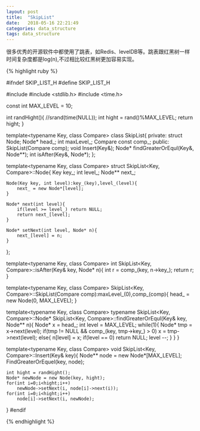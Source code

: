 ```yaml
---
layout: post
title:  "SkipList"
date:   2018-05-16 22:21:49
categories: data_structure
tags: data_structure
---
```


很多优秀的开源软件中都使用了跳表，如Redis、levelDB等。跳表跟红黑树一样时间复杂度都是log(n),不过相比较红黑树更加容易实现。

{% highlight ruby %}

#ifndef SKIP_LIST_H
#define SKIP_LIST_H

#include <iostream>
#include <stdlib.h>
#include <time.h>

const int MAX_LEVEL = 10;

int randHight(){
	//srand(time(NULL));
	int hight = rand()%MAX_LEVEL;
	return hight;
}

template<typename Key, class Compare>
class SkipList{
	private:
		struct Node;
		Node* head_;
		int maxLevel_;
		Compare const comp_;
	public:
		SkipList(Compare comp);
		void Insert(Key&);
		Node* findGreaterOrEqul(Key&, Node**);
		int isAfter(Key&, Node*);
};

template<typename Key, class Compare>
struct SkipList<Key, Compare>::Node{
	Key key_;
	int level_;
	Node** next_;

	Node(Key key, int level):key_(key),level_(level){
		next_ = new Node*[level];
	}

	Node* next(int level){
		if(level >= level_) return NULL;
		return next_[level];
	}

	Node* setNext(int level, Node* n){
		next_[level] = n;
	}
};

template<typename Key, class Compare>
int SkipList<Key, Compare>::isAfter(Key& key, Node* n){
	int r = comp_(key, n->key_);
	return r;
}

template<typename Key, class Compare>
SkipList<Key, Compare>::SkipList(Compare comp):maxLevel_(0),comp_(comp){
	head_ = new Node(0, MAX_LEVEL);
}

template<typename Key, class Compare>
typename SkipList<Key, Compare>::Node* SkipList<Key, Compare>::findGreaterOrEqul(Key& key, Node** n){
	Node* x = head_;
	int level = MAX_LEVEL;
	while(1){
		Node* tmp = x->next(level);
		if(tmp != NULL && comp_(key, tmp->key_) > 0)
			x = tmp->next(level);
		else{
			n[level] = x;
			if(level == 0) return NULL;
			level --;
		}
	}
}

template<typename Key, class Compare>
void SkipList<Key, Compare>::Insert(Key& key){
	Node** node = new Node*[MAX_LEVEL];
	FindGreaterOrEquel(key, node);

	int hight = randHight();
	Node* newNode = new Node(key, hight);
	for(int i=0;i<hight;i++)
		newNode->setNext(i, node[i]->next(i));
	for(int i=0;i<hight;i++)
		node[i]->setNext(i, newNode);
}
#endif

{% endhighlight %}
